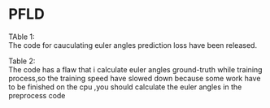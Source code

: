 # PFLD
TAble 1:  
  The code for cauculating euler angles prediction loss have been released.

Table 2:   
  The code has a flaw that i calculate euler angles ground-truth while training process,so the training speed have slowed down because  some work have to be finished on the cpu ,you should calculate the euler angles in the preprocess code
